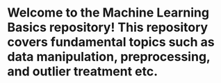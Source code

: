 <h1>Welcome to the Machine Learning Basics repository! This repository covers fundamental topics such as data manipulation, preprocessing, and outlier treatment etc.</h1>
